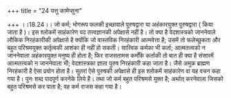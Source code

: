 +++
title = "24 यत्तु कामेप्सुना"

+++
।।18.24।। जो कर्म; भोगरूप फलकी इच्छावाले पुरुषद्वारा या अहंकारयुक्त
पुरुषद्वारा ( किया जाता है )। इस श्लोकमें साहंकारेण पद तत्त्वज्ञानकी
अपेक्षासे नहीं है। तो क्या है वेदशास्त्रको जाननेवाले लौकिक निरहंकारीकी
अपेक्षासे है क्योंकि जो वास्तविक निरहंकारी आत्मवेत्ता है; उसमें तो
फलेच्छुकता और बहुत परिश्रमयुक्त कर्तृत्वकी आशंका ही नहीं हो सकती।
सात्त्विक कर्मका भी कर्ता; आत्मतत्त्वको न जाननेवाला अहंकारयुक्त मनुष्य
ही होता है; फिर राजसतामस कर्मोंके कर्ताकी तो बात ही क्या है संसारमें
आत्मतत्त्वको न जाननेवाला भी; वेदशास्त्रका ज्ञाता पुरुष निरहंकारी कहा
जाता है। जैसे अमुक ब्राह्मण निरहंकारी है ऐसा प्रयोग होता है। सुतरां ऐसे
पुरुषकी अपेक्षासे ही इस श्लोकमें साहंकारेण वा यह वचन कहा गया है। पुनः
शब्द पादपूर्ण करनेके लिये है। तथा जो कर्म बहुत परिश्रमसे युक्त है;
अर्थात् करनेवाला जिसको बहुत परिश्रमसे कर पाता है; वह कर्म राजस कहा गया
है।
